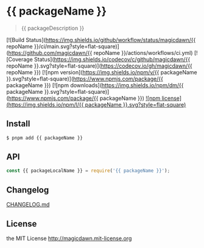 # {{ packageName }}

> {{ packageDescription }}

[![Build Status](https://img.shields.io/github/workflow/status/magicdawn/{{ repoName }}/ci/main.svg?style=flat-square)](https://github.com/magicdawn/{{ repoName }}/actions/workflows/ci.yml)
[![Coverage Status](https://img.shields.io/codecov/c/github/magicdawn/{{ repoName }}.svg?style=flat-square)](https://codecov.io/gh/magicdawn/{{ repoName }})
[![npm version](https://img.shields.io/npm/v/{{ packageName }}.svg?style=flat-square)](https://www.npmjs.com/package/{{ packageName }})
[![npm downloads](https://img.shields.io/npm/dm/{{ packageName }}.svg?style=flat-square)](https://www.npmjs.com/package/{{ packageName }})
[![npm license](https://img.shields.io/npm/l/{{ packageName }}.svg?style=flat-square)](http://magicdawn.mit-license.org)

## Install

```sh
$ pnpm add {{ packageName }}
```

## API

```js
const {{ packageLocalName }} = require('{{ packageName }}');
```

## Changelog

[CHANGELOG.md](CHANGELOG.md)

## License

the MIT License http://magicdawn.mit-license.org
